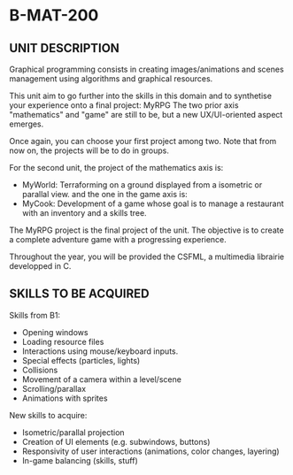 # B-MAT-200

## UNIT DESCRIPTION

Graphical programming consists in creating images/animations and scenes management using algorithms and graphical resources.

This unit aim to go further into the skills in this domain and to synthetise your experience onto a final project: MyRPG
The two prior axis "mathematics" and "game" are still to be, but a new UX/UI-oriented aspect emerges.

Once again, you can choose your first project among two.
Note that from now on, the projects will be to do in groups.

For the second unit, the project of the mathematics axis is:
- MyWorld: Terraforming on a ground displayed from a isometric or parallal view.
and the one in the game axis is:
- MyCook: Development of a game whose goal is to manage a restaurant with an inventory and a skills tree.

The MyRPG project is the final project of the unit. The objective is to create a complete adventure game with a progressing experience.

Throughout the year, you will be provided the CSFML, a multimedia librairie developped in C.

## SKILLS TO BE ACQUIRED

Skills from B1:
- Opening windows
- Loading resource files
- Interactions using mouse/keyboard inputs.
- Special effects (particles, lights)
- Collisions
- Movement of a camera within a level/scene
- Scrolling/parallax
- Animations with sprites

New skills to acquire:
- Isometric/parallal projection
- Creation of UI elements (e.g. subwindows, buttons)
- Responsivity of user interactions (animations, color changes, layering)
- In-game balancing (skills, stuff)